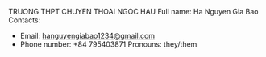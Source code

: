 TRUONG THPT CHUYEN THOAI NGOC HAU
Full name: Ha Nguyen Gia Bao
Contacts:
- Email: hanguyengiabao1234@gmail.com
- Phone number: +84 795403871
Pronouns: they/them
